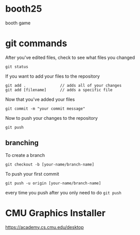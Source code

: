 # booth25
booth game

# git commands 
After you've edited files, check to see what files you changed
```
git status
```

If you want to add your files to the repository 
```
git add .               // adds all of your changes
git add [filename]      // adds a specific file
```

Now that you've added your files 
```
git commit -m "your commit message"
```

Now to push your changes to the repository
```
git push
```

## branching 
To create a branch 
```
git checkout -b [your-name/branch-name]
```

To push your first commit 
```
git push -u origin [your-name/branch-name]
```
every time you push after you only need to do `git push`



# CMU Graphics Installer
https://academy.cs.cmu.edu/desktop



